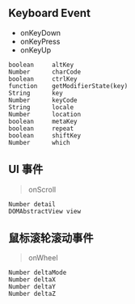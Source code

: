 ## Keyboard Event

* onKeyDown 
* onKeyPress 
* onKeyUp

```
boolean     altKey
Number      charCode
boolean     ctrlKey
function    getModifierState(key)
String      key
Number      keyCode
String      locale
Number      location
boolean     metaKey
boolean     repeat
boolean     shiftKey
Number      which
```


## UI 事件

> onScroll
```
Number detail
DOMAbstractView view
```

## 鼠标滚轮滚动事件

> onWheel
```
Number deltaMode
Number deltaX
Number deltaY
Number deltaZ
```